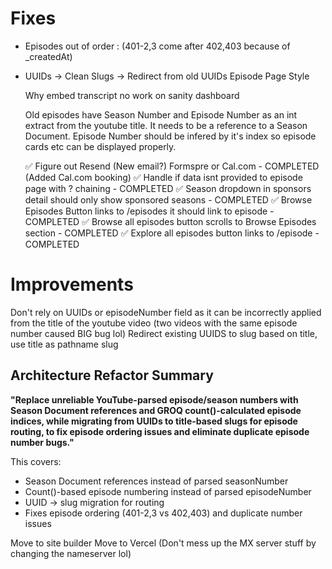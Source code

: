 # Fixes

- Episodes out of order : (401-2,3 come after 402,403 because of \_createdAt)
- UUIDs -> Clean Slugs -> Redirect from old UUIDs
  Episode Page Style

  Why embed transcript no work on sanity dashboard

  Old episodes have Season Number and Episode Number as an int extract from the youtube title. It needs to be a reference to a Season Document. Episode Number should be infered by it's index so episode cards etc can be displayed properly.

  ✅ Figure out Resend (New email?) Formspre or Cal.com - COMPLETED (Added Cal.com booking)
  ✅ Handle if data isnt provided to episode page with ? chaining - COMPLETED
  ✅ Season dropdown in sponsors detail should only show sponsored seasons - COMPLETED
  ✅ Browse Episodes Button links to /episodes it should link to episode - COMPLETED
  ✅ Browse all episodes button scrolls to Browse Episodes section - COMPLETED
  ✅ Explore all episodes button links to /episode - COMPLETED

# Improvements

Don't rely on UUIDs or episodeNumber field as it can be incorrectly applied from the title of the youtube video (two videos with the same episode number caused BIG bug lol)
Redirect existing UUIDS to slug based on title, use title as pathname slug

## Architecture Refactor Summary

**"Replace unreliable YouTube-parsed episode/season numbers with Season Document references and GROQ count()-calculated episode indices, while migrating from UUIDs to title-based slugs for episode routing, to fix episode ordering issues and eliminate duplicate episode number bugs."**

This covers:

- Season Document references instead of parsed seasonNumber
- Count()-based episode numbering instead of parsed episodeNumber
- UUID → slug migration for routing
- Fixes episode ordering (401-2,3 vs 402,403) and duplicate number issues

Move to site builder
Move to Vercel (Don't mess up the MX server stuff by changing the nameserver lol)
